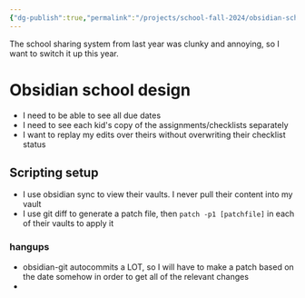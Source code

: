 ```yaml
---
{"dg-publish":true,"permalink":"/projects/school-fall-2024/obsidian-school-vault/"}
---
```



The school sharing system from last year was clunky and annoying, so I want to switch it up this year. 

# Obsidian school design

- I need to be able to see all due dates
- I need to see each kid's copy of the assignments/checklists separately
- I want to replay my edits over theirs without overwriting their checklist status

## Scripting setup

- I use obsidian sync to view their vaults. I never pull their content into my vault
- I use git diff to generate a patch file, then `patch -p1 [patchfile]` in each of their vaults to apply it

### hangups

- obsidian-git autocommits a LOT, so I will have to make a patch based on the date somehow in order to get all of the relevant changes
- 
